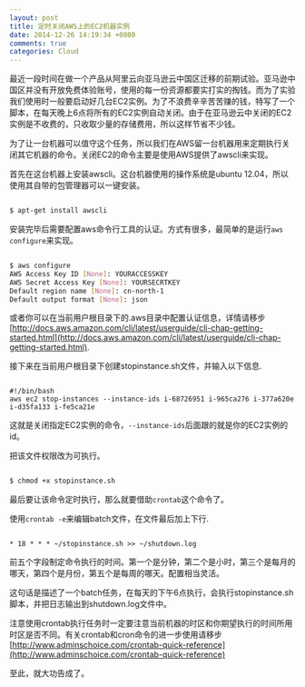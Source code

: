 ```yaml
---
layout: post
title: 定时关闭AWS上的EC2机器实例
date: 2014-12-26 14:19:34 +0800
comments: true
categories: Cloud 
---
```


最近一段时间在做一个产品从阿里云向亚马逊云中国区迁移的前期试验。亚马逊中国区并没有开放免费体验账号，使用的每一份资源都要实打实的掏钱。而为了实验我们使用时一般要启动好几台EC2实例。为了不浪费辛辛苦苦赚的钱，特写了一个脚本，在每天晚上6点将所有的EC2实例自动关闭。由于在亚马逊云中关闭的EC2实例是不收费的，只收取少量的存储费用，所以这样节省不少钱。

<!-- more -->

为了让一台机器可以值守这个任务，所以我们在AWS留一台机器用来定期执行关闭其它机器的命令。关闭EC2的命令主要是使用AWS提供了awscli来实现。

首先在这台机器上安装awscli。这台机器使用的操作系统是ubuntu 12.04，所以使用其自带的包管理器可以一键安装。

```bash

$ apt-get install awscli

```

安装完毕后需要配置aws命令行工具的认证。方式有很多，最简单的是运行`aws configure`来实现。

```bash

$ aws configure 
AWS Access Key ID [None]: YOURACCESSKEY
AWS Secret Access Key [None]: YOURSECRTKEY
Default region name [None]: cn-north-1
Default output format [None]: json

```

或者你可以在当前用户根目录下的.aws目录中配置认证信息，详情请移步[http://docs.aws.amazon.com/cli/latest/userguide/cli-chap-getting-started.html](http://docs.aws.amazon.com/cli/latest/userguide/cli-chap-getting-started.html).

接下来在当前用户根目录下创建stopinstance.sh文件，并输入以下信息.

```text stopinstance.sh

#!/bin/bash
aws ec2 stop-instances --instance-ids i-68726951 i-965ca276 i-377a620e i-d35fa133 i-fe5ca21e

```

这就是关闭指定EC2实例的命令，`--instance-ids`后面跟的就是你的EC2实例的id。

把该文件权限改为可执行。

```bash

$ chmod +x stopinstance.sh

```

最后要让该命令定时执行，那么就要借助`crontab`这个命令了。

使用`crontab -e`来编辑batch文件，在文件最后加上下行.

```text

* 18 * * * ~/stopinstance.sh >> ~/shutdown.log

```

前五个字段制定命令执行的时间。第一个是分钟，第二个是小时，第三个是每月的哪天，第四个是月份，第五个是每周的哪天。配置相当灵活。

这句话是描述了一个batch任务，在每天的下午6点执行，会执行stopinstance.sh脚本，并把日志输出到shutdown.log文件中。

注意使用crontab执行任务时一定要注意当前机器的时区和你期望执行的时间所用时区是否不同。有关crontab和cron命令的进一步使用请移步[http://www.adminschoice.com/crontab-quick-reference](http://www.adminschoice.com/crontab-quick-reference)


至此，就大功告成了。




